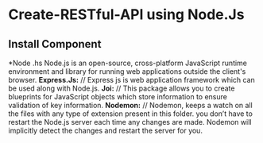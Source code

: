 # Create-RESTful-API using Node.Js

## Install Component
*Node .hs Node.js is an open-source, cross-platform JavaScript runtime environment and library for running web applications outside the client's browser.
**Express.Js:**      // Express js is web application framework  which can be used along with Node.js.
**Joi:**            // This package allows you to create blueprints for JavaScript objects which store information to ensure validation of key information.
**Nodemon:**         // Nodemon, keeps a watch on all the files with any type of extension present in this folder.  you don’t have to restart the Node.js server each time any changes are made. Nodemon will implicitly detect the changes and restart the server for you.

